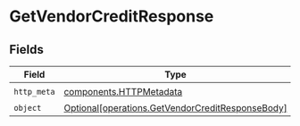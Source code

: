 # GetVendorCreditResponse


## Fields

| Field                                                                                                      | Type                                                                                                       | Required                                                                                                   | Description                                                                                                |
| ---------------------------------------------------------------------------------------------------------- | ---------------------------------------------------------------------------------------------------------- | ---------------------------------------------------------------------------------------------------------- | ---------------------------------------------------------------------------------------------------------- |
| `http_meta`                                                                                                | [components.HTTPMetadata](../../models/components/httpmetadata.md)                                         | :heavy_check_mark:                                                                                         | N/A                                                                                                        |
| `object`                                                                                                   | [Optional[operations.GetVendorCreditResponseBody]](../../models/operations/getvendorcreditresponsebody.md) | :heavy_minus_sign:                                                                                         | N/A                                                                                                        |
